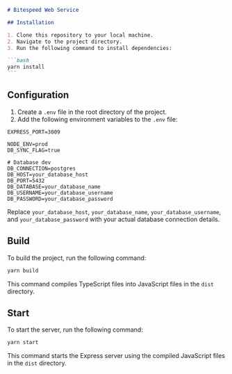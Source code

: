 ````markdown
# Bitespeed Web Service

## Installation

1. Clone this repository to your local machine.
2. Navigate to the project directory.
3. Run the following command to install dependencies:

```bash
yarn install
```
````

## Configuration

1. Create a `.env` file in the root directory of the project.
2. Add the following environment variables to the `.env` file:

```
EXPRESS_PORT=3009

NODE_ENV=prod
DB_SYNC_FLAG=true

# Database dev
DB_CONNECTION=postgres
DB_HOST=your_database_host
DB_PORT=5432
DB_DATABASE=your_database_name
DB_USERNAME=your_database_username
DB_PASSWORD=your_database_password
```

Replace `your_database_host`, `your_database_name`, `your_database_username`, and `your_database_password` with your actual database connection details.

## Build

To build the project, run the following command:

```bash
yarn build
```

This command compiles TypeScript files into JavaScript files in the `dist` directory.

## Start

To start the server, run the following command:

```bash
yarn start
```

This command starts the Express server using the compiled JavaScript files in the `dist` directory.

```

```

